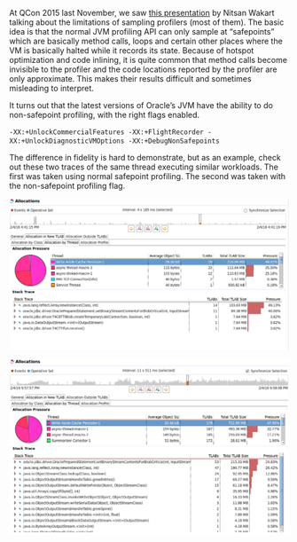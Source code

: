 At QCon 2015 last November, we saw [this presentation](http://www.infoq.com/presentations/profilers-hotspots-bottlenecks) by Nitsan Wakart talking about the limitations of sampling profilers (most of them).  The basic idea is that the normal JVM profiling API can only sample at “safepoints” which are basically method calls, loops and certain other places where the VM is basically halted while it records its state.  Because of hotspot optimization and code inlining, it is quite common that method calls become invisible to the profiler and the code locations reported by the profiler are only approximate.  This makes their results difficult and sometimes misleading to interpret.

It turns out that the latest versions of Oracle’s JVM have the ability to do non-safepoint profiling, with the right flags enabled.

```
-XX:+UnlockCommercialFeatures -XX:+FlightRecorder -XX:+UnlockDiagnosticVMOptions -XX:+DebugNonSafepoints
```

The difference in fidelity is hard to demonstrate, but as an example, check out these two traces of the same thread executing similar workloads.  The first was taken using normal safepoint profiling.  The second was taken with the non-safepoint profiling flag.

![Safepoint Profile](images/safepoint-profile.png)

![Non-Safepoint Profile](images/non-safepoint-profile.png)
